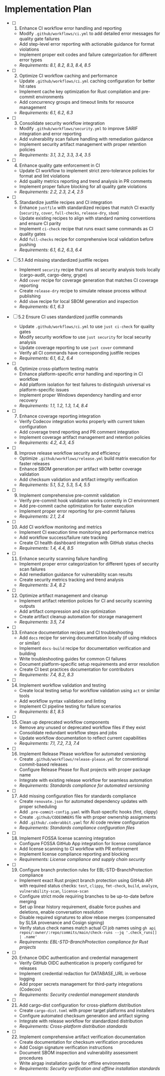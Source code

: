 # Implementation Plan

-   [ ] 1. Enhance CI workflow error handling and reporting

    -   Modify `.github/workflows/ci.yml` to add detailed error messages for quality gate failures
    -   Add step-level error reporting with actionable guidance for format violations
    -   Implement proper exit codes and failure categorization for different error types
    -   _Requirements: 8.1, 8.2, 8.3, 8.4, 8.5_

-   [ ] 2. Optimize CI workflow caching and performance

    -   Update `.github/workflows/ci.yml` caching configuration for better hit rates
    -   Implement cache key optimization for Rust compilation and pre-commit environments
    -   Add concurrency groups and timeout limits for resource management
    -   _Requirements: 6.1, 6.2, 6.3_

-   [ ] 3. Consolidate security workflow integration

    -   Modify `.github/workflows/security.yml` to improve SARIF integration and error reporting
    -   Add vulnerability scan failure handling with remediation guidance
    -   Implement security artifact management with proper retention policies
    -   _Requirements: 3.1, 3.2, 3.3, 3.4, 3.5_

-   [ ] 4. Enhance quality gate enforcement in CI

    -   Update CI workflow to implement strict zero-tolerance policies for format and lint violations
    -   Add quality metrics reporting and trend analysis in PR comments
    -   Implement proper failure blocking for all quality gate violations
    -   _Requirements: 2.2, 2.3, 2.4, 2.5_

-   [ ] 5. Standardize justfile recipes and CI integration

    -   Enhance `justfile` with standardized recipes that match CI exactly (`security`, `cover`, `full-checks`, `release-dry`, `sbom`)
    -   Update existing recipes to align with standard naming conventions and ensure CI parity
    -   Implement `ci-check` recipe that runs exact same commands as CI quality gates
    -   Add `full-checks` recipe for comprehensive local validation before pushing
    -   _Requirements: 6.1, 6.2, 6.3, 6.4_

-   [ ] 5.1 Add missing standardized justfile recipes

    -   Implement `security` recipe that runs all security analysis tools locally (cargo-audit, cargo-deny, grype)
    -   Add `cover` recipe for coverage generation that matches CI coverage reporting
    -   Create `release-dry` recipe to simulate release process without publishing
    -   Add `sbom` recipe for local SBOM generation and inspection
    -   _Requirements: 6.1, 6.3_

-   [ ] 5.2 Ensure CI uses standardized justfile commands

    -   Update `.github/workflows/ci.yml` to use `just ci-check` for quality gates
    -   Modify security workflow to use `just security` for local security analysis
    -   Update coverage reporting to use `just cover` command
    -   Verify all CI commands have corresponding justfile recipes
    -   _Requirements: 6.1, 6.2, 6.4_

-   [ ] 6. Optimize cross-platform testing matrix

    -   Enhance platform-specific error handling and reporting in CI workflow
    -   Add platform isolation for test failures to distinguish universal vs platform-specific issues
    -   Implement proper Windows dependency handling and error recovery
    -   _Requirements: 1.1, 1.2, 1.3, 1.4, 8.4_

-   [ ] 7. Enhance coverage reporting integration

    -   Verify Codecov integration works properly with current token configuration
    -   Add coverage trend reporting and PR comment integration
    -   Implement coverage artifact management and retention policies
    -   _Requirements: 4.2, 4.3, 4.5_

-   [ ] 8. Improve release workflow security and efficiency

    -   Optimize `.github/workflows/release.yml` build matrix execution for faster releases
    -   Enhance SBOM generation per artifact with better coverage validation
    -   Add checksum validation and artifact integrity verification
    -   _Requirements: 5.1, 5.2, 5.3, 5.4, 5.5_

-   [ ] 9. Implement comprehensive pre-commit validation

    -   Verify pre-commit hook validation works correctly in CI environment
    -   Add pre-commit cache optimization for faster execution
    -   Implement proper error reporting for pre-commit failures
    -   _Requirements: 2.1, 2.4_

-   [ ] 10. Add CI workflow monitoring and metrics

    -   Implement CI execution time monitoring and performance metrics
    -   Add workflow success/failure rate tracking
    -   Create CI health dashboard integration with GitHub status checks
    -   _Requirements: 1.4, 4.4, 8.5_

-   [ ] 11. Enhance security scanning failure handling

    -   Implement proper error categorization for different types of security scan failures
    -   Add remediation guidance for vulnerability scan results
    -   Create security metrics tracking and trend analysis
    -   _Requirements: 3.4, 8.2_

-   [ ] 12. Optimize artifact management and cleanup

    -   Implement artifact retention policies for CI and security scanning outputs
    -   Add artifact compression and size optimization
    -   Create artifact cleanup automation for storage management
    -   _Requirements: 3.5, 7.4_

-   [ ] 13. Enhance documentation recipes and CI troubleshooting

    -   Add `docs` recipe for serving documentation locally (if using mkdocs or similar)
    -   Implement `docs-build` recipe for documentation verification and building
    -   Write troubleshooting guides for common CI failures
    -   Document platform-specific setup requirements and error resolution
    -   Create CI best practices documentation for contributors
    -   _Requirements: 7.4, 8.2, 8.3_

-   [ ] 14. Implement workflow validation and testing

    -   Create local testing setup for workflow validation using `act` or similar tools
    -   Add workflow syntax validation and linting
    -   Implement CI pipeline testing for failure scenarios
    -   _Requirements: 8.1, 8.5_

-   [ ] 15. Clean up deprecated workflow components

    -   Remove any unused or deprecated workflow files if they exist
    -   Consolidate redundant workflow steps and jobs
    -   Update workflow documentation to reflect current capabilities
    -   _Requirements: 7.1, 7.2, 7.3, 7.4_

-   [ ] 16. Implement Release Please workflow for automated versioning

    -   Create `.github/workflows/release-please.yml` for conventional commit-based releases
    -   Configure Release Please for Rust projects with proper package name
    -   Integrate with existing release workflow for seamless automation
    -   _Requirements: Standards compliance for automated versioning_

-   [ ] 17. Add missing configuration files for standards compliance

    -   Create `renovate.json` for automated dependency updates with proper scheduling
    -   Add `.pre-commit-config.yaml` with Rust-specific hooks (fmt, clippy)
    -   Create `.github/CODEOWNERS` file with proper ownership assignments
    -   Add `.github/.coderabbit.yaml` for AI code review configuration
    -   _Requirements: Standards compliance configuration files_

-   [ ] 18. Implement FOSSA license scanning integration

    -   Configure FOSSA GitHub App integration for license compliance
    -   Add license scanning to CI workflow with PR enforcement
    -   Implement license compliance reporting and blocking
    -   _Requirements: License compliance and supply chain security_

-   [ ] 19. Configure branch protection rules for EBL-STD-BranchProtection compliance

    -   Implement exact Rust project branch protection using GitHub API with required status checks: `test`, `clippy`, `fmt-check`, `build`, `analyze`, `vulnerability-scan`, `license-scan`
    -   Configure strict mode requiring branches to be up-to-date before merging
    -   Set up linear history requirement, disable force pushes and deletions, enable conversation resolution
    -   Disable required signatures to allow rebase merges (compensated by SLSA provenance and Cosign signing)
    -   Verify status check names match actual CI job names using `gh api repos/:owner/:repo/commits/main/check-runs --jq '.check_runs[] | .name'`
    -   _Requirements: EBL-STD-BranchProtection compliance for Rust projects_

-   [ ] 20. Enhance OIDC authentication and credential management

    -   Verify GitHub OIDC authentication is properly configured for releases
    -   Implement credential redaction for DATABASE_URL in verbose logging
    -   Add proper secrets management for third-party integrations (Codecov)
    -   _Requirements: Security credential management standards_

-   [ ] 21. Add cargo-dist configuration for cross-platform distribution

    -   Create `cargo-dist.toml` with proper target platforms and installers
    -   Configure automated checksum generation and artifact signing
    -   Integrate with release workflow for standardized distribution
    -   _Requirements: Cross-platform distribution standards_

-   [ ] 22. Implement comprehensive artifact verification documentation
    -   Create documentation for checksum verification procedures
    -   Add Cosign signature verification instructions
    -   Document SBOM inspection and vulnerability assessment procedures
    -   Write airgap installation guide for offline environments
    -   _Requirements: Security verification and offline installation standards_
